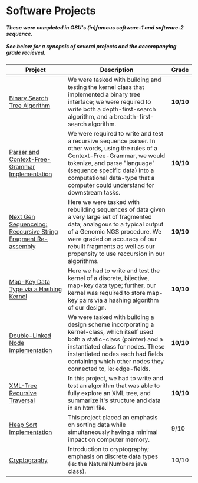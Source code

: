 <h1> Software Projects </h1>
<h5> These were completed in OSU's (in)famous software-1 and software-2 sequence.<br> <br>See below for a synopsis of several projects and the accompanying grade recieved.
 </h5>

| Project | Description | Grade |
| --- | --- | --- |
| [Binary Search Tree Algorithm](https://github.com/SB-27182/software-projects_OSU/tree/master/Software-2/S2P4-BinarySearchTree_Implementation_via_SetKernel) | We were tasked with building and testing the kernel class that implemented a binary tree interface; we were required to write both a depth-first-search algorithm, and a breadth-first-search algorithm. | **10/10**
| [Parser and Context-Free-Grammar Implementation](https://github.com/SB-27182/software-projects_OSU/tree/master/Software-2/S2P8-Parser) | We were required to write and test a recursive sequence parser. In other words, using the rules of a Context-Free-Grammar, we would tokenize, and parse "language" (sequence specific data) into a computational data-type that a computer could understand for downstream tasks. | **10/10**
| [Next Gen Sequenceing: Reccursive String Fragment Re-assembly](https://github.com/SB-27182/software-projects_OSU/tree/master/Software-1/S1P9-NGS_DNA_ReccursiveFragmentReassembly) | Here we were tasked with rebuilding sequences of data given a very large set of fragmented data; analagous to a typical output of a Genomic NGS procedure. We were graded on accuracy of our rebuilt fragments as well as our propensity to use reccursion in our algorithms. | **10/10**
| [Map-Key Data Type via a Hashing Kernel](https://github.com/SB-27182/software-projects_OSU/tree/master/Software-2/S2P3-MapDataType_Implementation_via_HashingKernel)| Here we had to write and test the kernel of a discrete, bijective, map-key data type; further, our kernel was required to store map-key pairs via a hashing algorithm of our design.| **10/10**
| [Double-Linked Node Implementation](https://github.com/SB-27182/software-projects_OSU/tree/master/Software-2/S2P6-DoubleLinkedNodes_KernelClass) | We were tasked with building a design scheme incorporating a kernel-class, which itself used both a static-class (pointer) and a instantiated class for nodes. These instantiated nodes each had fields containing which other nodes they connected to, ie: edge-fields. | **10/10**
| [XML-Tree Recursive Traversal](https://github.com/SB-27182/software-projects_OSU/tree/master/Software-1/S1P7-XMLTree_ReccursiveTraversal) | In this project, we had to write and test an algorithm that was able to fully explore an XML tree, and summarize it's structure and data in an html file. | **10/10**
| [Heap Sort Implementation](https://github.com/SB-27182/software-projects_OSU/tree/master/Software-2/S2P5-HeapSort_KernelClass) | This project placed an emphasis on sorting data while simultaneously having a minimal impact on computer memory. | 9/10
| [Cryptography](https://github.com/SB-27182/software-projects_OSU/tree/master/Software-1/S1P8-CryptoAlgorithm) | Introduction to cryptography; emphasis on discrete data types (ie: the NaturalNumbers java class). | 10/10
